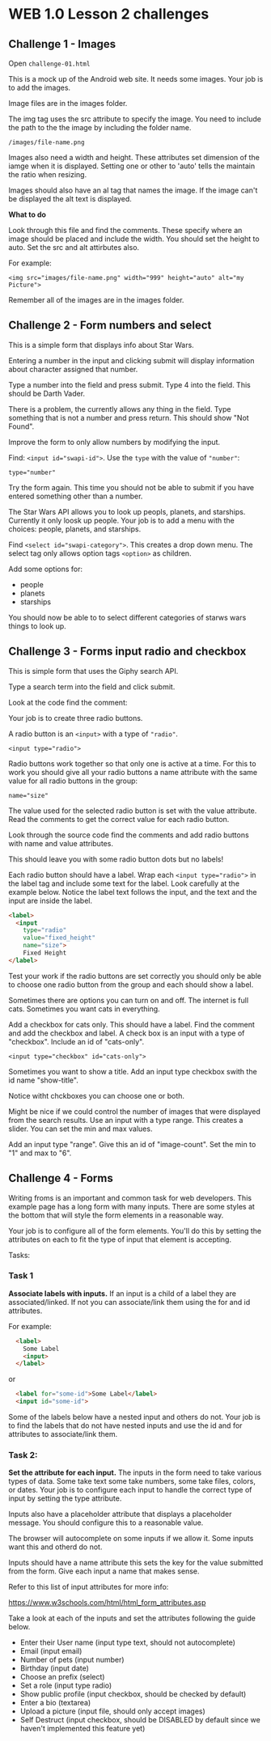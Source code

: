 # WEB 1.0 Lesson 2 challenges 

## Challenge 1 - Images

Open `challenge-01.html`

This is a mock up of the Android web site. It needs some images. Your job is to add the images.

Image files are in the images folder. 

The img tag uses the src attribute to specify the image. You need to include the path to the the image by including the folder name. 

`/images/file-name.png`

Images also need a width and height. These attributes set dimension of the iamge when it is displayed. Setting one or other to 'auto' tells the maintain the ratio when resizing. 

Images should also have an al tag that names the image. If the image can't be displayed the alt text is displayed. 

**What to do**

Look through this file and find the comments. These specify where an image should be placed and include the width. You should set the height to auto. Set the src and alt attirbutes also.

For example: 

`<img src="images/file-name.png" width="999" height="auto" alt="my Picture">`

Remember all of the images are in the images folder. 

## Challenge 2 - Form numbers and select

This is a simple form that displays info about Star Wars. 

Entering a number in the input and clicking submit will display information about character assigned that number.

Type a number into the field and press submit. Type 4 into the field. This should be Darth Vader. 

There is a problem, the currently allows any thing in the field. Type something that is not a number and press return. This should show "Not Found". 

Improve the form to only allow numbers by modifying the input. 

Find: `<input id="swapi-id">`. Use the `type` with the value of `"number"`: 

`type="number"`

Try the form again. This time you should not be able to submit if you have entered something other than a number. 

The Star Wars API allows you to look up peopls, planets, and starships. Currently it only loosk up people. Your job is to add a menu with the choices: people, planets, and starships.

Find `<select id="swapi-category">`. This creates a drop down menu. The select tag only allows option tags `<option>` as children. 

Add some options for: 

- people
- planets
- starships

You should now be able to to select different categories of starws wars things to look up. 

## Challenge 3 - Forms input radio and checkbox

This is simple form that uses the Giphy search API.

Type a search term into the field and click submit. 

Look at the code find the comment: 

<!-- make three radio buttons -->

Your job is to create three radio buttons. 

A radio button is an `<input>` with a type of `"radio"`. 

`<input type="radio">`

Radio buttons work together so that only one is active at a time. For this to work you should give all your radio buttons a name attribute with the same value for all radio buttons in the group: 

`name="size"`

The value used for the selected radio button is set with the value attribute. Read the comments to get the correct value for each radio button. 

Look through the source code find the comments and add radio buttons with name and value attributes. 

This should leave you with some radio button dots but no labels!

Each radio button should have a label. Wrap each `<input type="radio">` in the label tag and include some text for the label. Look carefully at the example below. Notice the label text follows the input, and the text and the input are inside the label.

```html
<label>
  <input 
    type="radio" 
    value="fixed_height"
    name="size">
    Fixed Height
</label>
```

Test your work if the radio buttons are set correctly you should only be able to choose one radio button from the group and each should show a label.

Sometimes there are options you can turn on and off. The internet is full cats. Sometimes you want cats in everything. 

Add a checkbox for cats only. This should have a label. Find the comment and add the checkbox and label. A check box is an input with a type of "checkbox". Include an id of "cats-only". 

`<input type="checkbox" id="cats-only">`

Sometimes you want to show a title. Add an input type checkbox swith the id name "show-title".

Notice witht chckboxes you can choose one or both.

Might be nice if we could control the number of images that were displayed from the search results. Use an input with a type range. This creates a slider. You can set the min and max values. 

Add an input type "range". Give this an id of "image-count". Set the min to "1" and max to "6".

## Challenge 4 - Forms

Writing froms is an important and common task for web developers. This example page has a long form with many inputs. There are some styles at the bottom that will style the form elements in a reasonable way. 

Your job is to configure all of the form elements. You'll do this by setting the attributes on each to fit the type of input that element is accepting. 

Tasks: 

### Task 1

  **Associate labels with inputs.** If an input is a child of 
  a label they are associated/linked. If not you can 
  associate/link them using the for and id attributes. 

  For example: 

```html
  <label>
    Some Label
    <input>
  </label>
```

  or
  
```html
  <label for="some-id">Some Label</label>
  <input id="some-id">
```

  Some of the labels below have a nested input and 
  others do not. Your job is to find the labels that do not 
  have nested inputs and use the id and for attributes to 
  associate/link them. 

### Task 2: 

  **Set the attribute for each input.** The inputs in the 
  form need to take various types of data. Some take text
  some take numbers, some take files, colors, or dates. Your
  job is to configure each input to handle the correct type 
  of input by setting the type attribute. 

  Inputs also have a placeholder attribute that displays 
  a placeholder message. You should configure this to a 
  reasonable value. 

  The browser will autocomplete on some inputs if we allow
  it. Some inputs want this and otherd do not. 

  Inputs should have a name attribute this sets the key for 
  the value submitted from the form. Give each input a name
  that makes sense. 

  Refer to this list of input attributes for more info: 

  https://www.w3schools.com/html/html_form_attributes.asp
 
  Take a look at each of the inputs and set the attributes 
  following the guide below. 

  - Enter their User name (input type text, should not autocomplete)
  - Email (input email)
  - Number of pets (input number)
  - Birthday (input date)
  - Choose an prefix (select)
  - Set a role (input type radio)
  - Show public profile (input checkbox, should be checked by default)
  - Enter a bio (textarea)
  - Upload a picture (input file, should only accept images)
  - Self Destruct (input checkbox, should be DISABLED by default since we haven't implemented this feature yet)
  
